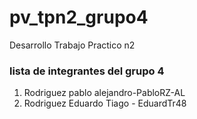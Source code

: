 # pv_tpn2_grupo4

Desarrollo Trabajo Practico n2

### lista de integrantes del grupo 4

1. Rodriguez pablo alejandro-PabloRZ-AL
2. Rodriguez Eduardo Tiago - EduardTr48
